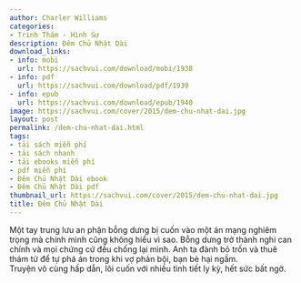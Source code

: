 ```yaml
---
author: Charler Williams
categories:
- Trinh Thám - Hình Sự
description: Đêm Chủ Nhật Dài
download_links:
- info: mobi
  url: https://sachvui.com/download/mobi/1938
- info: pdf
  url: https://sachvui.com/download/pdf/1939
- info: epub
  url: https://sachvui.com/download/epub/1940
image: https://sachvui.com/cover/2015/dem-chu-nhat-dai.jpg
layout: post
permalink: /dem-chu-nhat-dai.html
tags:
- tải sách miễn phí
- tải sách nhanh
- tải ebooks miễn phí
- pdf miễn phí
- Đêm Chủ Nhật Dài ebook
- Đêm Chủ Nhật Dài pdf
thumbnail_url: https://sachvui.com/cover/2015/dem-chu-nhat-dai.jpg
title: Đêm Chủ Nhật Dài
---
```


 <div class="item-desc text-justify"> <p>Một tay trung lưu an phận bỗng dưng bị cuốn vào một án mạng nghiêm trọng mà chính mình cũng không hiểu vì sao. Bỗng dưng trở thành nghi can chính và mọi chứng cứ đều chống lại mình. Anh ta đành bỏ trốn và thuê thám tử để tự phá án trong khi vợ phản bội, bạn bè hại ngầm.<br>Truyện vô cùng hấp dẫn, lôi cuốn với nhiều tình tiết ly kỳ, hết sức bất ngờ.</p> </div>
